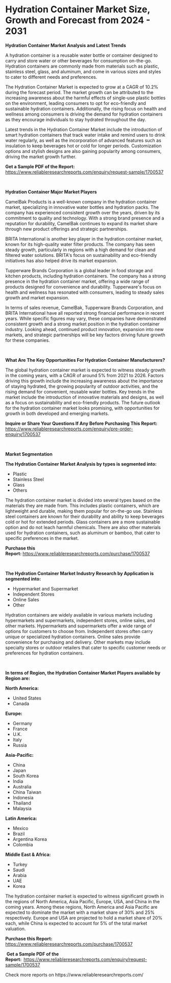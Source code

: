 <p><h1>Hydration Container Market Size, Growth and Forecast from 2024 - 2031</h1></p><p><strong>Hydration Container Market Analysis and Latest Trends</strong></p>
<p><p>A hydration container is a reusable water bottle or container designed to carry and store water or other beverages for consumption on-the-go. Hydration containers are commonly made from materials such as plastic, stainless steel, glass, and aluminum, and come in various sizes and styles to cater to different needs and preferences.</p><p>The Hydration Container Market is expected to grow at a CAGR of 10.2% during the forecast period. The market growth can be attributed to the increasing awareness about the harmful effects of single-use plastic bottles on the environment, leading consumers to opt for eco-friendly and sustainable hydration containers. Additionally, the rising focus on health and wellness among consumers is driving the demand for hydration containers as they encourage individuals to stay hydrated throughout the day.</p><p>Latest trends in the Hydration Container Market include the introduction of smart hydration containers that track water intake and remind users to drink water regularly, as well as the incorporation of advanced features such as insulation to keep beverages hot or cold for longer periods. Customization options and stylish designs are also gaining popularity among consumers, driving the market growth further.</p></p>
<p><strong>Get a Sample PDF of the Report:&nbsp;</strong> <a href="https://www.reliableresearchreports.com/enquiry/request-sample/1700537">https://www.reliableresearchreports.com/enquiry/request-sample/1700537</a></p>
<p>&nbsp;</p>
<p><strong>Hydration Container Major Market Players</strong></p>
<p><p>CamelBak Products is a well-known company in the hydration container market, specializing in innovative water bottles and hydration packs. The company has experienced consistent growth over the years, driven by its commitment to quality and technology. With a strong brand presence and a reputation for durability, CamelBak continues to expand its market share through new product offerings and strategic partnerships.</p><p>BRITA International is another key player in the hydration container market, known for its high-quality water filter products. The company has seen steady growth, particularly in regions with a high demand for clean and filtered water solutions. BRITA's focus on sustainability and eco-friendly initiatives has also helped drive its market expansion.</p><p>Tupperware Brands Corporation is a global leader in food storage and kitchen products, including hydration containers. The company has a strong presence in the hydration container market, offering a wide range of products designed for convenience and durability. Tupperware's focus on health and wellness has resonated with consumers, leading to steady sales growth and market expansion.</p><p>In terms of sales revenue, CamelBak, Tupperware Brands Corporation, and BRITA International have all reported strong financial performance in recent years. While specific figures may vary, these companies have demonstrated consistent growth and a strong market position in the hydration container industry. Looking ahead, continued product innovation, expansion into new markets, and strategic partnerships will be key factors driving future growth for these companies.</p></p>
<p>&nbsp;</p>
<p><strong>What Are The Key Opportunities For Hydration Container Manufacturers?</strong></p>
<p><p>The global hydration container market is expected to witness steady growth in the coming years, with a CAGR of around 5% from 2021 to 2026. Factors driving this growth include the increasing awareness about the importance of staying hydrated, the growing popularity of outdoor activities, and the rising demand for convenient, reusable water bottles. Key trends in the market include the introduction of innovative materials and designs, as well as a focus on sustainability and eco-friendly products. The future outlook for the hydration container market looks promising, with opportunities for growth in both developed and emerging markets.</p></p>
<p><strong>Inquire or Share Your Questions If Any Before Purchasing This Report:</strong> <a href="https://www.reliableresearchreports.com/enquiry/pre-order-enquiry/1700537">https://www.reliableresearchreports.com/enquiry/pre-order-enquiry/1700537</a></p>
<p>&nbsp;</p>
<p><strong>Market Segmentation</strong></p>
<p><strong>The Hydration Container Market Analysis by types is segmented into:</strong></p>
<p><ul><li>Plastic</li><li>Stainless Steel</li><li>Glass</li><li>Others</li></ul></p>
<p><p>The hydration container market is divided into several types based on the materials they are made from. This includes plastic containers, which are lightweight and durable, making them popular for on-the-go use. Stainless steel containers are known for their durability and ability to keep beverages cold or hot for extended periods. Glass containers are a more sustainable option and do not leach harmful chemicals. There are also other materials used for hydration containers, such as aluminum or bamboo, that cater to specific preferences in the market.</p></p>
<p><strong>Purchase this Report:&nbsp;</strong><a href="https://www.reliableresearchreports.com/purchase/1700537">https://www.reliableresearchreports.com/purchase/1700537</a></p>
<p>&nbsp;</p>
<p><strong>The Hydration Container Market Industry Research by Application is segmented into:</strong></p>
<p><ul><li>Hypermarket and Supermarket</li><li>Independent Stores</li><li>Online Sales</li><li>Other</li></ul></p>
<p><p>Hydration containers are widely available in various markets including hypermarkets and supermarkets, independent stores, online sales, and other markets. Hypermarkets and supermarkets offer a wide range of options for customers to choose from. Independent stores often carry unique or specialized hydration containers. Online sales provide convenience for purchasing and delivery. Other markets may include specialty stores or outdoor retailers that cater to specific customer needs or preferences for hydration containers.</p></p>
<p>&nbsp;</p>
<p><strong>In terms of Region, the Hydration Container Market Players available by Region are:</strong></p>
<p>
    <p> <strong> North America: </strong>
        <ul>
            <li>United States</li>
            <li>Canada</li>
        </ul>
        </p> 
    <p> <strong> Europe: </strong>
        <ul>
            <li>Germany</li>
            <li>France</li>
            <li>U.K.</li>
            <li>Italy</li>
            <li>Russia</li>
        </ul>
        </p> 
    <p> <strong> Asia-Pacific: </strong>
        <ul>
            <li>China</li>
            <li>Japan</li>
            <li>South Korea</li>
            <li>India</li>
            <li>Australia</li>
            <li>China Taiwan</li>
            <li>Indonesia</li>
            <li>Thailand</li>
            <li>Malaysia</li>
        </ul>
        </p> 
    <p> <strong> Latin America: </strong>
        <ul>
            <li>Mexico</li>
            <li>Brazil</li>
            <li>Argentina Korea</li>
            <li>Colombia</li>
        </ul>
        </p> 
    <p> <strong> Middle East & Africa: </strong>
        <ul>
            <li>Turkey</li>
            <li>Saudi</li>
            <li>Arabia</li>
            <li>UAE</li>
            <li>Korea</li>
        </ul>
    </p>
    </p>
<p><p>The hydration container market is expected to witness significant growth in the regions of North America, Asia Pacific, Europe, USA, and China in the coming years. Among these regions, North America and Asia Pacific are expected to dominate the market with a market share of 30% and 25% respectively. Europe and USA are projected to hold a market share of 20% each, while China is expected to account for 5% of the total market valuation.</p></p>
<p><strong>Purchase this Report: </strong><a href="https://www.reliableresearchreports.com/purchase/1700537">https://www.reliableresearchreports.com/purchase/1700537</a></p>
<p>&nbsp;<strong>Get a Sample PDF of the Report:&nbsp;&nbsp;</strong><a href="https://www.reliableresearchreports.com/enquiry/request-sample/1700537">https://www.reliableresearchreports.com/enquiry/request-sample/1700537</a></p>
<p><strong></strong></p>
<p>Check more reports on https://www.reliableresearchreports.com/</p>